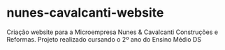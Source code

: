 # nunes-cavalcanti-website
Criação website para a Microempresa Nunes &amp; Cavalcanti Construções e Reformas. Projeto realizado cursando o 2º ano do Ensino Médio DS
